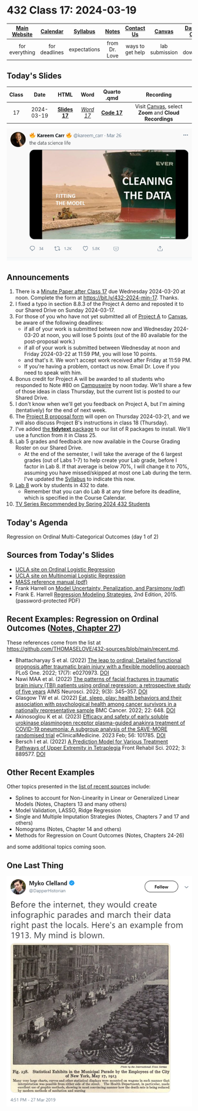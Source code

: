 # 432 Class 17: 2024-03-19

[Main Website](https://thomaselove.github.io/432-2024/) | [Calendar](https://thomaselove.github.io/432-2024/calendar.html) | [Syllabus](https://thomaselove.github.io/432-syllabus-2024/) | [Notes](https://thomaselove.github.io/432-notes/) | [Contact Us](https://thomaselove.github.io/432-2024/contact.html) | [Canvas](https://canvas.case.edu) | [Data and Code](https://github.com/THOMASELOVE/432-data) | [Sources](https://github.com/THOMASELOVE/432-classes-2024/tree/main/sources)
:-----------: | :--------------: | :----------: | :---------: | :-------------: | :-----------: | :------------: |:------:
for everything | for deadlines | expectations | from Dr. Love | ways to get help | lab submission | for downloads | to read

## Today's Slides

Class | Date | HTML | Word | Quarto .qmd | Recording
:---: | :--------: | :------: | :------: | :------: | :-------------:
17 | 2024-03-19 | **[Slides 17](https://thomaselove.github.io/432-slides-2024/slides17.html)** | *[Word 17](https://thomaselove.github.io/432-slides-2024/slides17w.docx)* | **[Code 17](https://github.com/THOMASELOVE/432-slides-2024/blob/main/slides17.qmd)** | Visit [Canvas](https://canvas.case.edu/), select **Zoom** and **Cloud Recordings**

![](figures/carr_2021.png)

## Announcements

1. There is a [Minute Paper after Class 17](https://bit.ly/432-2024-min-17) due Wednesday 2024-03-20 at noon. Complete the form at <https://bit.ly/432-2024-min-17>. Thanks.
2. I fixed a typo in section 8.8.3 of the Project A demo and reposted it to our Shared Drive on Sunday 2024-03-17.
3. For those of you who have not yet submitted all of [Project A](https://thomaselove.github.io/432-2024/projA.html) to [Canvas](https://canvas.case.edu), be aware of the following deadlines:
    - if all of your work is submitted between now and Wednesday 2024-03-20 at noon, you will lose 5 points (out of the 80 available for the post-proposal work.)
    - if all of your work is submitted between Wednesday at noon and Friday 2024-03-22 at 11:59 PM, you will lose 10 points.
    - and that's it. We won't accept work received after Friday at 11:59 PM.
    - If you're having a problem, contact us now. Email Dr. Love if you need to speak with him.
4. Bonus credit for Project A will be awarded to all students who responded to Note #80 on [Campuswire](https://campuswire.com/) by noon today. We'll share a few of those ideas in class Thursday, but the current list is posted to our Shared Drive.
5. I don't know when we'll get you feedback on Project A, but I'm aiming (tentatively) for the end of next week.
6. The [Project B proposal form](https://bit.ly/432-2024-projectB-proposal-form) will open on Thursday 2024-03-21, and we will also discuss Project B's instructions in class 18 (Thursday).
7. I've added [the **tidytext** package](https://github.com/juliasilge/tidytext) to our list of R packages to install. We'll use a function from it in Class 25.
8. Lab 5 grades and feedback are now available in the Course Grading Roster on our Shared Drive.
    - At the end of the semester, I will take the average of the 6 largest grades (out of Labs 1-7) to help create your Lab grade, before I factor in Lab 8. If that average is below 70%, I will change it to 70%, assuming you have missed/skipped at most one Lab during the term. I've updated the [Syllabus](https://thomaselove.github.io/432-syllabus-2024/) to indicate this now.
9. [Lab 8](https://github.com/THOMASELOVE/432-classes-2024/tree/main/lab8) work by students in 432 to date.
    - Remember that you can do Lab 8 at any time before its deadline, which is specified in the Course Calendar.
10. [TV Series Recommended by Spring 2024 432 Students](https://github.com/THOMASELOVE/432-classes-2024/blob/main/tv.md)

## Today's Agenda

Regression on Ordinal Multi-Categorical Outcomes (day 1 of 2)

## Sources from Today's Slides

- [UCLA site on Ordinal Logistic Regression](http://stats.idre.ucla.edu/r/dae/ordinal-logistic-regression/)
- [UCLA site on Multinomial Logistic Regression](https://stats.oarc.ucla.edu/r/dae/multinomial-logistic-regression/)
- [MASS reference manual (pdf)](https://cran.r-project.org/web/packages/MASS/MASS.pdf)
- Frank Harrell on [Model Uncertainty, Penalization, and Parsimony (pdf)](http://hbiostat.org/talks/iscb98.pdf)
- Frank E. Harrell [Regression Modeling Strategies](https://github.com/THOMASELOVE/432-sources/blob/main/pdf/Harrell_Regression_Modeling_Strategies_2015_2e_protected.pdf), 2nd Edition, 2015. (password-protected PDF)

## Recent Examples: Regression on Ordinal Outcomes ([Notes, Chapter 27](https://thomaselove.github.io/432-notes/ordinaloutcome.html))

These references come from the list at <https://github.com/THOMASELOVE/432-sources/blob/main/recent.md>.

- Bhattacharyay S et al. (2022) [The leap to ordinal: Detailed functional prognosis after traumatic brain injury with a flexible modelling approach](https://www.ncbi.nlm.nih.gov/pmc/articles/PMC9255749/) PLoS One. 2022; 17(7): e0270973. [DOI](https://doi.org/10.1371%2Fjournal.pone.0270973)
- Nawi MAA et al. (2022) [The patterns of facial fractures in traumatic brain injury (TBI) patients using ordinal regression: a retrospective study of five years](https://www.ncbi.nlm.nih.gov/pmc/articles/PMC9581734/) AIMS Neurosci. 2022; 9(3): 345–357. [DOI](https://doi.org/10.3934%2FNeuroscience.2022019)
- Glasgow TW et al. (2022) [Eat, sleep, play: health behaviors and their association with psychological health among cancer survivors in a nationally representative sample](https://www.ncbi.nlm.nih.gov/pmc/articles/PMC9190125/) BMC Cancer. 2022; 22: 648. [DOI](https://doi.org/10.1186%2Fs12885-022-09718-7)
- Akinosoglou K et al. (2023) [Efficacy and safety of early soluble urokinase plasminogen receptor plasma-guided anakinra treatment of COVID-19 pneumonia: A subgroup analysis of the SAVE-MORE randomised trial](https://www.ncbi.nlm.nih.gov/pmc/articles/PMC9791950/) eClinicalMedicine. 2023 Feb; 56: 101785. [DOI](https://doi.org/10.1016%2Fj.eclinm.2022.101785)
- Bersch I et al. (2022) [A Prediction Model for Various Treatment Pathways of Upper Extremity in Tetraplegia](https://www.ncbi.nlm.nih.gov/pmc/articles/PMC9397669/) Front Rehabil Sci. 2022; 3: 889577. [DOI](https://doi.org/10.3389%2Ffresc.2022.889577)

## Other Recent Examples

Other topics presented in the [list of recent sources](https://github.com/THOMASELOVE/432-sources/blob/main/recent.md) include:

- Splines to account for Non-Linearity in Linear or Generalized Linear Models (Notes, Chapters 13 and many others)
- Model Validation, LASSO, Ridge Regression
- Single and Multiple Imputation Strategies (Notes, Chapters 7 and 17 and others)
- Nomograms (Notes, Chapter 14 and others)
- Methods for Regression on Count Outcomes (Notes, Chapters 24-26)

and some additional topics coming soon.

## One Last Thing

![](figures/parade.png)
